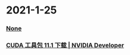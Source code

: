 
# 2021-1-25

### [None](https://www.bilibili.com/video/av245282683/)

### [CUDA 工具包 11.1 下载 | NVIDIA Developer](https://developer.nvidia.com/zh-cn/cuda-downloads)